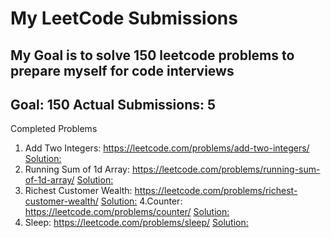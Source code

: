 # My LeetCode Submissions

## My Goal is to solve 150 leetcode problems to prepare myself for code interviews

## **Goal: 150** **Actual Submissions: 5**

Completed Problems

1. Add Two Integers: https://leetcode.com/problems/add-two-integers/
[Solution:](./addTwoIntegers.js)
2. Running Sum of 1d Array: https://leetcode.com/problems/running-sum-of-1d-array/
[Solution:](./runningSum.js)
3. Richest Customer Wealth: https://leetcode.com/problems/richest-customer-wealth/
[Solution:](./richestCustomer.js)
4.Counter: https://leetcode.com/problems/counter/
[Solution:](./counter.js)
5. Sleep: https://leetcode.com/problems/sleep/
[Solution:](./sleep.js.js)